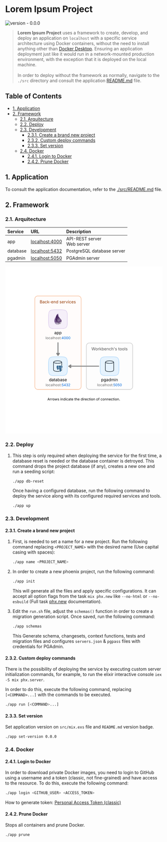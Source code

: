 # Lorem Ipsum Project

![version - 0.0.0](https://img.shields.io/badge/version-0.0.0-white.svg?style=flat-sector&color=lightgray)

> **Lorem Ipsum Project** uses a framework to create, develop, and deploy an application on `localhost` with a specific service architecture using Docker containers, without the need to install anything other than [Docker Desktop](https://www.docker.com/products/docker-desktop/). Ensuring an application deployment just like it would run in a network-mounted production environment, with the exception that it is deployed on the local machine.<br/><br/>
> In order to deploy without the framework as normally, navigate to the `./src` directory and consult the application [README.md](./src/README.md) file.

## Table of Contents
- [1. Application](#1-application)
- [2. Framework](#2-framework)
  - [2.1. Arquitecture](#22-arquitecture)
  - [2.2. Deploy](#21-deploy)
  - [2.3. Development](#23-development)
    - [2.3.1. Create a brand new project](#231-create-a-brand-new-project)
    - [2.3.2. Custom deploy commands](#234-custom-deploy-commands)
    - [2.3.3. Set version](#235-set-version)
  - [2.4. Docker](#24-docker)
    - [2.4.1. Login to Docker](#241-login-to-docker)
    - [2.4.2. Prune Docker](#242-prune-docker)

## 1. Application

To consult the application documentation, refer to the [./src/README.md](./src/README.md) file.

## 2. Framework


### 2.1. Arquitecture

| Service  | URL                                     | Description                     |
| :------- | :-------------------------------------- | :------------------------------ |
| app      | [localhost:4000](http://localhost:4000) | API-REST server <br> Web server |
| database | [localhost:5432](http://localhost:5432) | PostgreSQL database server                 |
| pgadmin  | [localhost:5050](http://localhost:5050) | PGAdmin server                  |

<p align="center"><img src="arq.svg"></p>

### 2.2. Deploy

1. This step is only required when deploying the service for the first time, a database reset is needed or the database container is detroyed. This command drops the project database (if any), creates a new one and run a seeding script:

    ```sh
    ./app db-reset
    ```

    Once having a configured database, run the following command to deploy the service along with its configured required services and tools.

    ```sh
    ./app up
    ```

### 2.3. Development

#### 2.3.1. Create a brand new project

1. First, is needed to set a name for a new project. Run the following command replacing `<PROJECT_NAME>` with the desired name (Use capital casing with spaces):

    ```sh
    ./app name <PROJECT_NAME>
    ```

1. In order to create a new phoenix project, run the following command:

    ```sh
    ./app init
    ```

    This will generate all the files and apply specific configurations.
    It can accept all option flags from the task `mix phx.new` like `--no-html` or `--no-esbuild` (Full task [phx.new](https://hexdocs.pm/phoenix/Mix.Tasks.Phx.New.html) documentation).

1. Edit the `run.sh` file, adjust the `schemas()` function in order to create a migration generation script. Once saved, run the following command:

    ```sh
    ./app schemas
    ```
    This Generate schema, changesets, context functions, tests and migration files and configures `servers.json` & `pgpass` files with credentials for PGAdmin.

#### 2.3.2. Custom deploy commands

There is the possibility of deploying the service by executing custom server initialization commands, for example, to run the elixir interactive console `iex -S mix phx.server`.

In order to do this, execute the following command, replacing ` [<COMMAND>...]` with the commands to be executed.

```sh
./app run [<COMMAND>...]
```

#### 2.3.3. Set version

Set application version on `src/mix.exs` file and `README.md` version badge.

```sh
./app set-version 0.0.0
```

### 2.4. Docker

#### 2.4.1. Login to Docker

In order to download private Docker images, you need to login to GitHub using a username and a token (classic, not fine-grained) and have access to the resource. To do this, execute the following command:

```sh
./app login <GITHUB_USER> <ACCESS_TOKEN>
```

How to generate token: [Personal Access Token (classic)](https://docs.github.com/en/authentication/keeping-your-account-and-data-secure/managing-your-personal-access-tokens#creating-a-personal-access-token-classic)

#### 2.4.2. Prune Docker

Stops all containers and prune Docker.

```sh
./app prune
```
